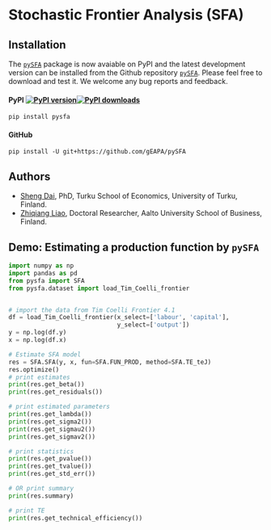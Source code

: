 # Stochastic Frontier Analysis (SFA)

## Installation

The [`pySFA`](https://pypi.org/project/pysfa/) package is now avaiable on PyPI and the latest development version can be installed from the Github repository [`pySFA`](https://github.com/gEAPA/pySFA). Please feel free to download and test it. We welcome any bug reports and feedback.

#### PyPI [![PyPI version](https://img.shields.io/pypi/v/pysfa.svg?maxAge=3600)](https://pypi.org/project/pysfa/)[![PyPI downloads](https://img.shields.io/pypi/dm/pysfa.svg?maxAge=21600)](https://pypistats.org/packages/pysfa)

    pip install pysfa

#### GitHub

    pip install -U git+https://github.com/gEAPA/pySFA

## Authors

- [Sheng Dai](https://daisheng.io), PhD, Turku School of Economics, University of Turku, Finland.
- [Zhiqiang Liao](https://liaozhiqiang.com), Doctoral Researcher, Aalto University School of Business, Finland.

## Demo: Estimating a production function by `pySFA`

```python
import numpy as np
import pandas as pd
from pysfa import SFA
from pysfa.dataset import load_Tim_Coelli_frontier


# import the data from Tim Coelli Frontier 4.1
df = load_Tim_Coelli_frontier(x_select=['labour', 'capital'],
                              y_select=['output'])
y = np.log(df.y)
x = np.log(df.x)

# Estimate SFA model
res = SFA.SFA(y, x, fun=SFA.FUN_PROD, method=SFA.TE_teJ)
res.optimize()
# print estimates
print(res.get_beta())
print(res.get_residuals())

# print estimated parameters
print(res.get_lambda())
print(res.get_sigma2())
print(res.get_sigmau2())
print(res.get_sigmav2())

# print statistics
print(res.get_pvalue())
print(res.get_tvalue())
print(res.get_std_err())

# OR print summary
print(res.summary)

# print TE
print(res.get_technical_efficiency())
```
